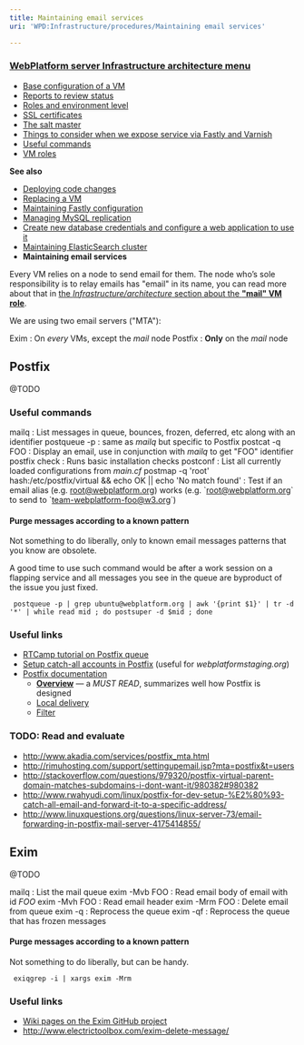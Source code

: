 ```yaml
---
title: Maintaining email services
uri: 'WPD:Infrastructure/procedures/Maintaining email services'

---
```

### <span>[WebPlatform server Infrastructure architecture menu](/WPD:Infrastructure/architecture)</span>

-   [Base configuration of a VM](/WPD:Infrastructure/architecture/Base_configuration_of_a_VM)
-   [Reports to review status](/WPD:Infrastructure/architecture/Reports_to_review_status)
-   [Roles and environment level](/WPD:Infrastructure/architecture/Roles_and_environment_level)
-   [SSL certificates](/WPD:Infrastructure/architecture/SSL_certificates)
-   [The salt master](/WPD:Infrastructure/architecture/The_salt_master)
-   [Things to consider when we expose service via Fastly and Varnish](/WPD:Infrastructure/architecture/Things_to_consider_when_we_expose_service_via_Fastly_and_Varnish)
-   [Useful commands](/WPD:Infrastructure/architecture/Useful_commands)
-   [VM roles](/WPD:Infrastructure/architecture/VM_roles)

**See also**

-   [Deploying code changes](/WPD:Infrastructure/procedures/Deploying_code_changes)
-   [Replacing a VM](/WPD:Infrastructure/procedures/Replacing_a_VM)
-   [Maintaining Fastly configuration](/WPD:Infrastructure/procedures/Maintaining_Varnish_or_Fastly_configuration)
-   [Managing MySQL replication](/WPD:Infrastructure/procedures/Managing_MySQL_replication)
-   [Create new database credentials and configure a web application to use it](/WPD:Infrastructure/procedures/Create_new_database_credentials_configure_a_web_application_to_use_it)
-   [Maintaining ElasticSearch cluster](/WPD:Infrastructure/procedures/Maintaining_ElasticSearch_cluster)
-   **Maintaining email services**

Every VM relies on a node to send email for them. The node who’s sole responsibility is to relay emails has "email" in its name, you can read more about that in [the *Infrastructure/architecture* section about the **"mail" VM role**](/WPD:Infrastructure/architecture/VM_roles#mail).

We are using two email servers ("MTA"):

 Exim
:   On *every* VMs, except the *mail* node
 Postfix
:   **Only** on the *mail* node

## <span>Postfix</span>

@TODO

### <span>Useful commands</span>

 mailq
:   List messages in queue, bounces, frozen, deferred, etc along with an identifier
 postqueue -p
:   same as *mailq* but specific to Postfix
 postcat -q FOO
:   Display an email, use in conjunction with *mailq* to get "FOO" identifier
 postfix check
:   Runs basic installation checks
 postconf
:   List all currently loaded configurations from *main.cf*
postmap -q 'root' hash:/etc/postfix/virtual && echo OK || echo 'No match found'
:   Test if an email alias (e.g. root@webplatform.org) works (e.g. \`root@webplatform.org\` to send to \`team-webplatform-foo@w3.org\`)

#### <span>Purge messages according to a known pattern</span>

Not something to do liberally, only to known email messages patterns that you know are obsolete.

A good time to use such command would be after a work session on a flapping service and all messages you see in the queue are byproduct of the issue you just fixed.

     postqueue -p | grep ubuntu@webplatform.org | awk '{print $1}' | tr -d '*' | while read mid ; do postsuper -d $mid ; done

### <span>Useful links</span>

-   [RTCamp tutorial on Postfix queue](https://rtcamp.com/tutorials/mail/postfix-queue/)
-   [Setup catch-all accounts in Postfix](http://tecadmin.net/setup-catch-all-email-account-in-postfix/) (useful for *webplatformstaging.org*)
-   [Postfix documentation](http://www.postfix.org/postfix-manuals.html)
    -   [**Overview**](http://www.postfix.org/OVERVIEW.html) — a *MUST READ*, summarizes well how Postfix is designed
    -   [Local delivery](http://www.postfix.org/local.8.html)
    -   [Filter](http://www.postfix.org/FILTER_README.html)

### <span>TODO: Read and evaluate</span>

-   <http://www.akadia.com/services/postfix_mta.html>
-   <http://rimuhosting.com/support/settingupemail.jsp?mta=postfix&t=users>
-   <http://stackoverflow.com/questions/979320/postfix-virtual-parent-domain-matches-subdomains-i-dont-want-it/980382#980382>
-   <http://www.rwahyudi.com/linux/postfix-for-dev-setup-%E2%80%93-catch-all-email-and-forward-it-to-a-specific-address/>
-   <http://www.linuxquestions.org/questions/linux-server-73/email-forwarding-in-postfix-mail-server-4175414855/>

## <span>Exim</span>

@TODO

mailq
:   List the mail queue
exim -Mvb FOO
:   Read email body of email with id *FOO*
exim -Mvh FOO
:   Read email header
exim -Mrm FOO
:   Delete email from queue
 exim -q
:   Reprocess the queue
exim -qf
:   Reprocess the queue that has frozen messages

#### <span>Purge messages according to a known pattern</span>

Not something to do liberally, but can be handy.

     exiqgrep -i | xargs exim -Mrm

### <span>Useful links</span>

-   [Wiki pages on the Exim GitHub project](https://github.com/Exim/exim/wiki)
-   <http://www.electrictoolbox.com/exim-delete-message/>
